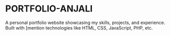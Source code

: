 # PORTFOLIO-ANJALI
A personal portfolio website showcasing my skills, projects, and experience. Built with [mention technologies like HTML, CSS, JavaScript, PHP, etc.
